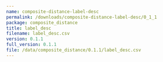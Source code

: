 ```yaml
---
name: composite-distance-label-desc
permalink: /downloads/composite-distance-label-desc/0_1_1
package: composite_distance
title: label_desc
filename: label_desc.csv
version: 0.1.1
full_version: 0.1.1
file: /data/composite_distance/0.1.1/label_desc.csv
---
```

